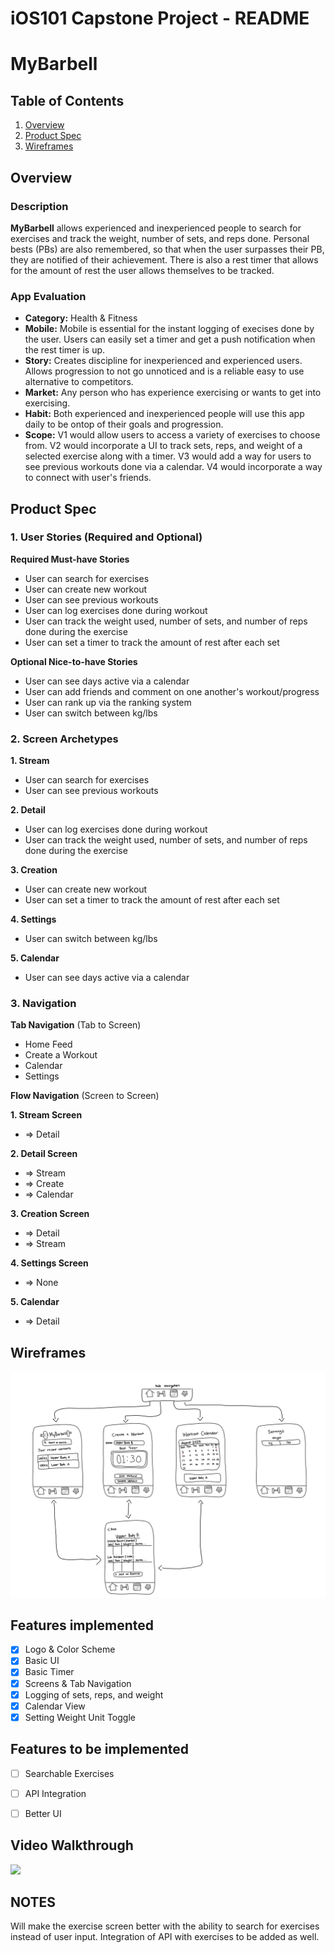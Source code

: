 iOS101 Capstone Project - README
===

# MyBarbell

## Table of Contents

1. [Overview](#Overview)
2. [Product Spec](#Product-Spec)
3. [Wireframes](#Wireframes)

## Overview

### Description

**MyBarbell** allows experienced and inexperienced people to search for exercises and track the weight, number of sets, and reps done. Personal bests (PBs) are also remembered, so that when the user surpasses their PB, they are notified of their achievement. There is also a rest timer that allows for the amount of rest the user allows themselves to be tracked.

### App Evaluation

- **Category:** Health & Fitness
- **Mobile:** Mobile is essential for the instant logging of execises done by the user. Users can easily set a timer and get a push notification when the rest timer is up.
- **Story:** Creates discipline for inexperienced and experienced users. Allows progression to not go unnoticed and is a reliable easy to use alternative to competitors.
- **Market:** Any person who has experience exercising or wants to get into exercising. 
- **Habit:** Both experienced and inexperienced people will use this app daily to be ontop of their goals and progression.
- **Scope:** V1 would allow users to access a variety of exercises to choose from. V2 would incorporate a UI to track sets, reps, and weight of a selected exercise along with a timer. V3 would add a way for users to see previous workouts done via a calendar. V4 would incorporate a way to connect with user's friends.

## Product Spec

### 1. User Stories (Required and Optional)

**Required Must-have Stories**

* User can search for exercises
* User can create new workout
* User can see previous workouts
* User can log exercises done during workout
* User can track the weight used, number of sets, and number of reps done during the exercise
* User can set a timer to track the amount of rest after each set

**Optional Nice-to-have Stories**

* User can see days active via a calendar
* User can add friends and comment on one another's workout/progress
* User can rank up via the ranking system
* User can switch between kg/lbs

### 2. Screen Archetypes

**1. Stream**
* User can search for exercises
* User can see previous workouts

**2. Detail**
* User can log exercises done during workout
* User can track the weight used, number of sets, and number of reps done during the exercise

**3. Creation**
* User can create new workout
* User can set a timer to track the amount of rest after each set

**4. Settings**
* User can switch between kg/lbs

**5. Calendar**
* User can see days active via a calendar

### 3. Navigation

**Tab Navigation** (Tab to Screen)

* Home Feed
* Create a Workout
* Calendar
* Settings

**Flow Navigation** (Screen to Screen)

**1. Stream Screen**
* => Detail

**2. Detail Screen**
* => Stream
* => Create
* => Calendar

**3. Creation Screen**
* => Detail
* => Stream

**4. Settings Screen**
* => None

**5. Calendar**
* => Detail

## Wireframes

<img src="ios101-wireframe.jpeg" width=600>

## Features implemented
- [x] Logo & Color Scheme
- [x] Basic UI
- [x] Basic Timer
- [x] Screens & Tab Navigation
- [x] Logging of sets, reps, and weight
- [x] Calendar View
- [x] Setting Weight Unit Toggle

## Features to be implemented
- [ ] Searchable Exercises
- [ ] API Integration
- [ ] Better UI


## Video Walkthrough
<div>
  <a href="https://www.loom.com/share/3b0ac27703814ed787fa67cf69c81372">
  </a>
  <a href="https://www.loom.com/share/3b0ac27703814ed787fa67cf69c81372">
    <img style="max-width:300px;" src="https://cdn.loom.com/sessions/thumbnails/3b0ac27703814ed787fa67cf69c81372-dbcbb45d7f7c79de-full-play.gif">
  </a>
</div>

## NOTES
Will make the exercise screen better with the ability to search for exercises instead of user input. Integration of API with exercises to be added as well.